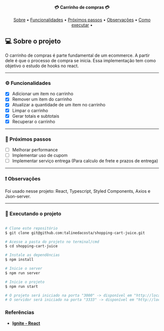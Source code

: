 
<h4 align="center">
	💳 Carrinho de compras 💳
</h4>

<p align="center">
 <a href="#-sobre-o-projeto">Sobre</a> •
 <a href="#%EF%B8%8F-funcionalidades">Funcionalidades</a> •
 <a href="#-próximos-passos">Próximos passos</a> •
 <a href="#-observações">Observações</a> •
 <a href="#-executando-o-projeto">Como executar</a> •
</p>


## 💻 Sobre o projeto

O carrinho de compras é parte fundamental de um ecommerce. A partir dele é que o processo de compra se inicia. Essa implementação tem como objetivo o estudo de hooks no react.

---

### ⚙️ Funcionalidades

- [x] Adicionar um item no carrinho
- [x] Remover um item do carrinho
- [x] Atualizar a quantidade de um item no carrinho
- [x] Limpar o carrinho
- [x] Gerar totais e subtotais
- [x] Recuperar o carrinho

---

### 👷 Próximos passos

- [ ] Melhorar performance
- [ ] Implementar uso de cupom
- [ ] Implementar serviço entrega (Para calculo de frete e prazos de entrega)

---

### ❗ Observações

Foi usado nesse projeto: React, Typescript, Styled Components, Axios e Json-server.

---

### 🎲 Executando o projeto

```bash

# Clone este repositório
$ git clone git@github.com:talinedacosta/shopping-cart-juice.git

# Acesse a pasta do projeto no terminal/cmd
$ cd shopping-cart-juice

# Instale as dependências
$ npm install

# Inicie o server
$ npm run server

# Inicie o projeto
$ npm run start

# O projeto será iniciado na porta "3000" -> disponível em "http://localhost:3000"
# O servidor será iniciado na porta "3333" -> disponível em "http://localhost:3333"

```
### Referências

- **[Ignite - React](https://www.rocketseat.com.br)**
